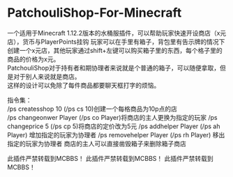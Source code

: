 # PatchouliShop-For-Minecraft
一个适用于Minecraft 1.12.2版本的水桶服插件，可以帮助玩家快速开设商店（x元店），货币与PlayerPoints挂钩
玩家可以在手里有箱子，背包里有告示牌的情况下创建一个x元店，其他玩家通过shift+左键可以购买箱子里的东西，每个格子里的商品的价格为x元。  
PatchouliShop对于持有者和期协理者来说就是个普通的箱子，可以随便拿取，但是对于别人来说就是商店。  
这样的设计可以免除了每件商品都要聊天框打字的烦恼。  
  
指令集：  
/ps createsshop 10 (/ps cs 10)创建一个每格商品为10p点的店  
/ps changeonwer Player (/ps co Player)将商店的主人更换为指定的玩家
/ps changeprice 5 (/ps cp 5)将商店的定价改为5元
/ps addhelper Player (/ps ah Player) 增加指定的玩家为协理者
/ps removehelper Player (/ps rh Player) 移出指定的玩家为协理者
商店的主人可以直接凿毁箱子来删除箱子商店  

此插件严禁转载到MCBBS！
此插件严禁转载到MCBBS！
此插件严禁转载到MCBBS！

